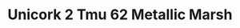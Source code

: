 ---
title: Unicork 2 Tmu 62 Metallic Marsh
designer: To Market
image_primary: img/TMU%2062%20METALLIC%20MARSH.jpg
href: https://www.tomkt.com/unicork-2-swatches
description: "11.82%22%20x%2023.63%22%20TILES"
tags: 
  - to-market
  - cork-flooring
category: cork-flooring
subtitle: 
manufacturer: ToMarket
slug: /manufacturers/to-market/cork-flooring/to-market-unicork-2-tmu-62-metallic-marsh
---